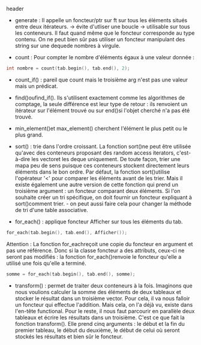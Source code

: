 header <algorithm>

- generate : Il appelle un foncteur/ptr sur ft sur tous les éléments situés entre deux itérateurs. 
-> évite d'utliser une boucle
-> utilisable sur tous les conteneurs.
Il faut quand même que le foncteur corresponde au type contenu. On ne peut bien sûr pas utiliser un foncteur manipulant des
string sur une dequede nombres à virgule. 

- count : Pour compter le nombre d'éléments égaux à une valeur donnée : 
```c
int nombre = count(tab.begin(), tab.end(), 2);
```

- count_if() : pareil que count mais le troisième arg n'est pas une valeur mais un prédicat.

- find()oufind_if(). Ils s'utilisent exactement comme les algorithmes de comptage, la seule différence est leur type de retour : ils renvoient un itérateur sur l'élément trouvé ou sur end()si l'objet cherché n'a pas été trouvé.

- min_element()et max_element() cherchent l'élément le plus petit ou le plus grand.

- sort() : trie dans l'ordre croissant.
La fonction sort()ne peut être utilisée qu'avec des conteneurs proposant des random access iterators, c'est-à-dire les vectoret les deque uniquement. De toute façon, trier une mapa peu de sens puisque ces conteneurs stockent directement leurs éléments dans le bon ordre.
Par défaut, la fonction sort()utilise l'opérateur '<' pour comparer les éléments avant de les trier. Mais il existe également une autre version de cette fonction qui prend un troisième argument : un foncteur comparant deux éléments. Si l'on souhaite créer un tri spécifique, on doit fournir un foncteur expliquant à sort()comment trier. - on peut aussi faire cela pour changer la méthode de tri d'une table associative. 

- for_each() : applique foncteur Afficher sur tous les éléments du tab.
```c
for_each(tab.begin(), tab.end(), Afficher());
```
Attention : La fonction for_eachreçoit une copie du foncteur en argument et pas une référence. Donc si la classe foncteur a des attributs, ceux-ci ne seront pas modifiés : la fonction for_each()renvoie le foncteur qu'elle a utilisé une fois qu'elle a terminé.
```c
somme = for_each(tab.begin(), tab.end(), somme);   
```

- transform() : permet de traiter deux conteneurs à la fois. Imaginons que nous voulions calculer la somme des éléments de deux tableaux et stocker le résultat dans un troisième vector. Pour cela, il va nous falloir un foncteur qui effectue l'addition. Mais cela, on l'a déjà vu, existe dans l'en-tête functional. Pour le reste, il nous faut parcourir en parallèle deux tableaux et écrire les résultats dans un troisième. C'est ce que fait la fonction transform(). Elle prend cinq arguments : le début et la fin du premier tableau, le début du deuxième, le début de celui où seront stockés les résultats et bien sûr le foncteur.